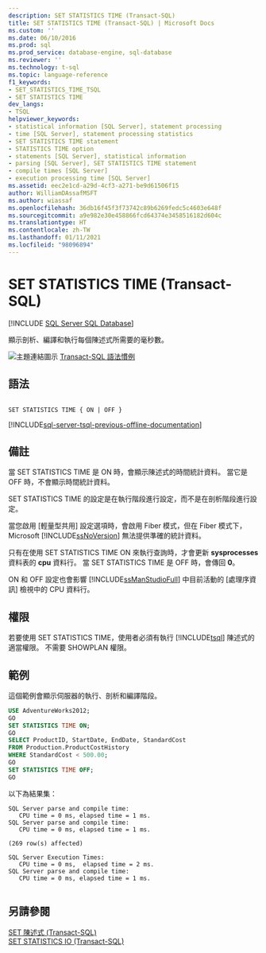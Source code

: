 ```yaml
---
description: SET STATISTICS TIME (Transact-SQL)
title: SET STATISTICS TIME (Transact-SQL) | Microsoft Docs
ms.custom: ''
ms.date: 06/10/2016
ms.prod: sql
ms.prod_service: database-engine, sql-database
ms.reviewer: ''
ms.technology: t-sql
ms.topic: language-reference
f1_keywords:
- SET_STATISTICS_TIME_TSQL
- SET STATISTICS TIME
dev_langs:
- TSQL
helpviewer_keywords:
- statistical information [SQL Server], statement processing
- time [SQL Server], statement processing statistics
- SET STATISTICS TIME statement
- STATISTICS TIME option
- statements [SQL Server], statistical information
- parsing [SQL Server], SET STATISTICS TIME statement
- compile times [SQL Server]
- execution processing time [SQL Server]
ms.assetid: eec2e1cd-a29d-4cf3-a271-be9d61506f15
author: WilliamDAssafMSFT
ms.author: wiassaf
ms.openlocfilehash: 36db16f45f3f73742c89b6269fedc5c4603e648f
ms.sourcegitcommit: a9e982e30e458866fcd64374e3458516182d604c
ms.translationtype: HT
ms.contentlocale: zh-TW
ms.lasthandoff: 01/11/2021
ms.locfileid: "98096894"
---
```

# <a name="set-statistics-time-transact-sql"></a>SET STATISTICS TIME (Transact-SQL)
[!INCLUDE [SQL Server SQL Database](../../includes/applies-to-version/sql-asdb.md)]

  顯示剖析、編譯和執行每個陳述式所需要的毫秒數。  
  
 ![主題連結圖示](../../database-engine/configure-windows/media/topic-link.gif "主題連結圖示") [Transact-SQL 語法慣例](../../t-sql/language-elements/transact-sql-syntax-conventions-transact-sql.md)  
  
## <a name="syntax"></a>語法  
  
```syntaxsql
  
SET STATISTICS TIME { ON | OFF }  
```  
  
[!INCLUDE[sql-server-tsql-previous-offline-documentation](../../includes/sql-server-tsql-previous-offline-documentation.md)]

## <a name="remarks"></a>備註
 當 SET STATISTICS TIME 是 ON 時，會顯示陳述式的時間統計資料。 當它是 OFF 時，不會顯示時間統計資料。  
  
 SET STATISTICS TIME 的設定是在執行階段進行設定，而不是在剖析階段進行設定。  
  
 當您啟用 [輕量型共用] 設定選項時，會啟用 Fiber 模式，但在 Fiber 模式下，Microsoft [!INCLUDE[ssNoVersion](../../includes/ssnoversion-md.md)] 無法提供準確的統計資料。  
  
 只有在使用 SET STATISTICS TIME ON 來執行查詢時，才會更新 **sysprocesses** 資料表的 **cpu** 資料行。 當 SET STATISTICS TIME 是 OFF 時，會傳回 **0**。  
  
 ON 和 OFF 設定也會影響 [!INCLUDE[ssManStudioFull](../../includes/ssmanstudiofull-md.md)] 中目前活動的 [處理序資訊] 檢視中的 CPU 資料行。  
  
## <a name="permissions"></a>權限  
 若要使用 SET STATISTICS TIME，使用者必須有執行 [!INCLUDE[tsql](../../includes/tsql-md.md)] 陳述式的適當權限。 不需要 SHOWPLAN 權限。  
  
## <a name="examples"></a>範例  
 這個範例會顯示伺服器的執行、剖析和編譯階段。  
  
```sql
USE AdventureWorks2012;  
GO         
SET STATISTICS TIME ON;  
GO  
SELECT ProductID, StartDate, EndDate, StandardCost   
FROM Production.ProductCostHistory  
WHERE StandardCost < 500.00;  
GO  
SET STATISTICS TIME OFF;  
GO  
```  
  
 以下為結果集：  
  
```  
SQL Server parse and compile time:   
   CPU time = 0 ms, elapsed time = 1 ms.  
SQL Server parse and compile time:   
   CPU time = 0 ms, elapsed time = 1 ms.  
  
(269 row(s) affected)  
  
SQL Server Execution Times:  
   CPU time = 0 ms,  elapsed time = 2 ms.  
SQL Server parse and compile time:   
   CPU time = 0 ms, elapsed time = 1 ms.  
  
```  
  
## <a name="see-also"></a>另請參閱  
 [SET 陳述式 &#40;Transact-SQL&#41;](../../t-sql/statements/set-statements-transact-sql.md)   
 [SET STATISTICS IO &#40;Transact-SQL&#41;](../../t-sql/statements/set-statistics-io-transact-sql.md)  
  
  
